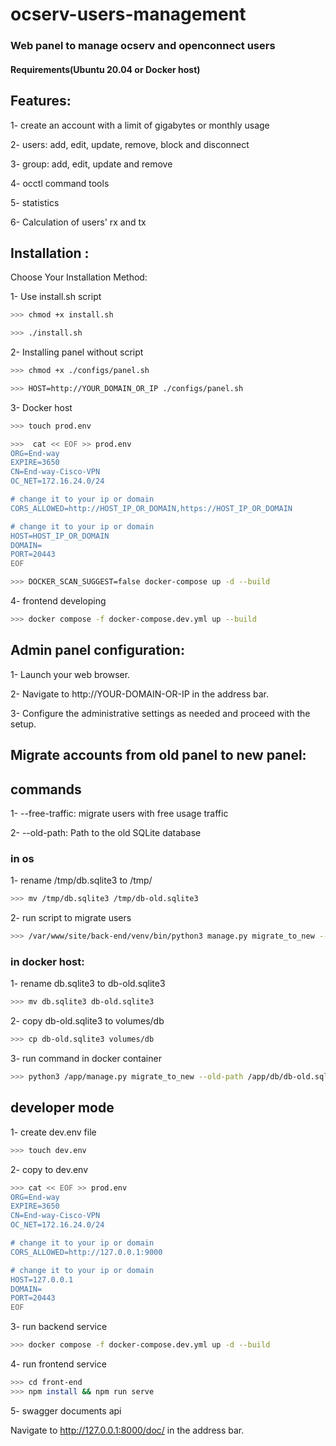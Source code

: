 # ocserv-users-management

### Web panel to manage ocserv and openconnect users

#### Requirements(Ubuntu 20.04 or Docker host)

## Features:

1- create an account with a limit of gigabytes or monthly usage

2- users: add, edit, update, remove, block and disconnect

3- group: add, edit, update and remove

4- occtl command tools

5- statistics

6- Calculation of users' rx and tx


## Installation :
Choose Your Installation Method:

1- Use install.sh script
```bash
>>> chmod +x install.sh

>>> ./install.sh
```

2- Installing panel without script
```bash
>>> chmod +x ./configs/panel.sh

>>> HOST=http://YOUR_DOMAIN_OR_IP ./configs/panel.sh
```

3- Docker host
```bash
>>> touch prod.env

>>>  cat << EOF >> prod.env
ORG=End-way
EXPIRE=3650
CN=End-way-Cisco-VPN
OC_NET=172.16.24.0/24

# change it to your ip or domain
CORS_ALLOWED=http://HOST_IP_OR_DOMAIN,https://HOST_IP_OR_DOMAIN

# change it to your ip or domain
HOST=HOST_IP_OR_DOMAIN
DOMAIN=
PORT=20443
EOF

>>> DOCKER_SCAN_SUGGEST=false docker-compose up -d --build

```

4- frontend developing
```bash
>>> docker compose -f docker-compose.dev.yml up --build
```

## Admin panel configuration:

1- Launch your web browser.

2- Navigate to http://YOUR-DOMAIN-OR-IP in the address bar.

3- Configure the administrative settings as needed and proceed with the setup.


## Migrate accounts from old panel to new panel:

## commands

1-  --free-traffic: migrate users with free usage traffic

2- --old-path: Path to the old SQLite database


### in os

1- rename /tmp/db.sqlite3 to /tmp/
```bash
>>> mv /tmp/db.sqlite3 /tmp/db-old.sqlite3
```

2- run script to migrate users
```bash
>>> /var/www/site/back-end/venv/bin/python3 manage.py migrate_to_new --old-path /tmp/db-old.sqlite3
```      


### in docker host:

1- rename db.sqlite3 to db-old.sqlite3
```bash
>>> mv db.sqlite3 db-old.sqlite3
```

2- copy db-old.sqlite3 to volumes/db
```bash 
>>> cp db-old.sqlite3 volumes/db
```

3- run command in docker container
```bash
>>> python3 /app/manage.py migrate_to_new --old-path /app/db/db-old.sqlite3
```

## developer mode

1- create dev.env file 
```bash
>>> touch dev.env
```
        
2- copy to dev.env
```bash
>>> cat << EOF >> prod.env
ORG=End-way
EXPIRE=3650
CN=End-way-Cisco-VPN
OC_NET=172.16.24.0/24

# change it to your ip or domain
CORS_ALLOWED=http://127.0.0.1:9000

# change it to your ip or domain
HOST=127.0.0.1
DOMAIN=
PORT=20443
EOF
```
3- run backend service
```bash
>>> docker compose -f docker-compose.dev.yml up -d --build
```
       
4- run frontend service
```bash
>>> cd front-end
>>> npm install && npm run serve
```

5- swagger documents api

Navigate to http://127.0.0.1:8000/doc/ in the address bar.

